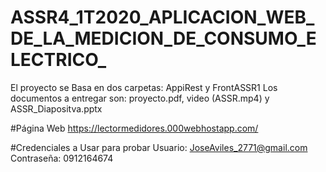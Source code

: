 # ASSR4_1T2020_APLICACION_WEB_DE_LA_MEDICION_DE_CONSUMO_ELECTRICO_
El proyecto se Basa en dos carpetas: AppiRest y FrontASSR1
Los documentos a entregar son: proyecto.pdf, video (ASSR.mp4) y ASSR_Diapositva.pptx

#Página Web
https://lectormedidores.000webhostapp.com/

#Credenciales a Usar para probar
Usuario: JoseAviles_2771@gmail.com
Contraseña: 0912164674
